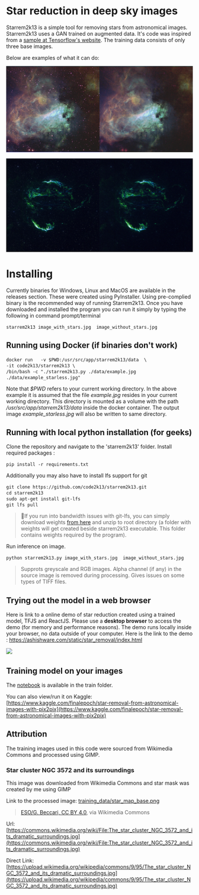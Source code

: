 # Star reduction in deep sky images

Starrem2k13 is a simple tool for removing stars from astronomical images. Starrem2k13 uses a GAN trained on augmented data. It's code was inspired from a [sample at Tensorflow's website](https://www.tensorflow.org/tutorials/generative/pix2pix). The training data consists of only three base images.

Below are examples of what it can do:

![images/example2.png](images/example2.jpg)

![images/example.png](images/example.jpg)


# Installing
Currently binaries for Windows, Linux and MacOS are available in the releases section. These were created using PyInstaller. Using pre-complied binary is the recommended way of running Starrem2k13. Once you have downloaded and installed the program you can run it simply by typing the following in command prompt/terminal

```shell
starrem2k13 image_with_stars.jpg  image_without_stars.jpg
```

## Running using Docker (if binaries don't work)

```
docker run   -v $PWD:/usr/src/app/starrem2k13/data  \
-it code2k13/starrem2k13 \
/bin/bash -c "./starrem2k13.py ./data/example.jpg  ./data/example_starless.jpg"
```
Note that *$PWD* refers to your current working directory. In the above example it is assumed that the file *example.jpg* resides in your current working directory. This directory is mounted as a volume with the path */usr/src/app/starrem2k13/data* inside the docker container. The output image *example_starless.jpg* will also be written to same directory.


## Running with local python installation (for geeks)
Clone the repository and navigate to the 'starrem2k13' folder. Install required packages :

```shell
pip install -r requirements.txt
```

Additionally you may also have to install lfs support for git
```
git clone https://github.com/code2k13/starrem2k13.git
cd starrem2k13
sudo apt-get install git-lfs
git lfs pull
```
> 📍If you run into bandwidth issues with git-lfs, you can simply download weights [from here]( https://github.com/code2k13/starrem2k13/releases/download/v1.0_weights/weights.zip) and unzip to root directory (a folder with weights will
> get created beside starrem2k13 executable. This folder contains weights required by the program).

Run inference on image. 
```shell
python starrem2k13.py image_with_stars.jpg  image_without_stars.jpg
```

> Supprots greyscale and RGB images. Alpha channel (if any) in the source image is removed during processing. Gives issues on some types of TIFF files.


## Trying out the model in a web browser
Here is link to a online demo of star reduction created using a trained model, TFJS and ReactJS. Please use a **desktop browser** to access the demo (for memory and performance reasons). The demo runs locally inside your browser, no data outside of your computer. Here is the link to the demo : https://ashishware.com/static/star_removal/index.html

![](https://ashishware.com/images/star_removal_demo1.jpg)

## Training model on your images

The [notebook](train/star-removal-from-astronomical-images-with-pix2pix.ipynb) is available in the train folder.

You can also view/run it on Kaggle:
[https://www.kaggle.com/finalepoch/star-removal-from-astronomical-images-with-pix2pix](https://www.kaggle.com/finalepoch/star-removal-from-astronomical-images-with-pix2pix)


## Attribution

The training images used in this code were sourced from Wikimedia Commons and processed using GIMP.


### Star cluster NGC 3572 and its surroundings
This image was downloaded from Wikimedia Commons and star mask was created by me using GIMP

Link to the processed image: [training_data/star_map_base.png](training_data/star_map_base.png)

> [ESO/G. Beccari, CC BY 4.0](https://creativecommons.org/licenses/by/4.0), via Wikimedia Commons

Url: [https://commons.wikimedia.org/wiki/File:The_star_cluster_NGC_3572_and_its_dramatic_surroundings.jpg](https://commons.wikimedia.org/wiki/File:The_star_cluster_NGC_3572_and_its_dramatic_surroundings.jpg) 

Direct Link: [https://upload.wikimedia.org/wikipedia/commons/9/95/The_star_cluster_NGC_3572_and_its_dramatic_surroundings.jpg](https://upload.wikimedia.org/wikipedia/commons/9/95/The_star_cluster_NGC_3572_and_its_dramatic_surroundings.jpg)



